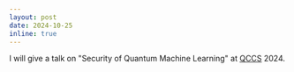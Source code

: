 ```yaml
---
layout: post
date: 2024-10-25
inline: true
---
```


I will give a talk on "Security of Quantum Machine Learning" at [QCCS](https://caslab.io/events/qccs/) 2024.